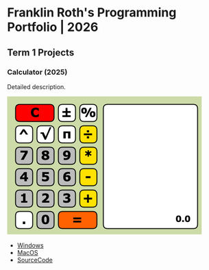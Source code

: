 # Franklin Roth's Programming Portfolio | 2026

## Term 1 Projects

### Calculator (2025)

Detailed description.

![RunningCalculator](https://github.com/clanker-d15/portfolio59823175/blob/main/images/Calc.png?raw=true)

 * [Windows](https://github.com/clanker-d15/portfolio59823175/blob/main/src/Calc/windows-amd64.zip)
 * [MacOS]()
 * [SourceCode]()
